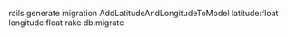 rails generate migration AddLatitudeAndLongitudeToModel latitude:float longitude:float
rake db:migrate